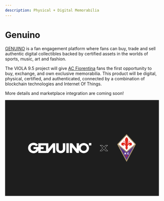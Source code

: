 ```yaml
---
description: Physical + Digital Memorabilia
---
```


# Genuino

[GENUINO](https://www.genuino.world/) is a fan engagement platform where fans can buy, trade and sell authentic digital collectibles backed by certified assets in the worlds of sports, music, art and fashion. 

The VIOLA 9.5 project will give [AC Fiorentina](https://www.acffiorentina.com/en) fans the first opportunity to buy, exchange, and own exclusive memorabilia. This product will be digital, physical, certified, and authenticated, connected by a combination of blockchain technologies and Internet Of Things. 

More details and marketplace integration are coming soon!

![](../../.gitbook/assets/g-x-f-1-.png)

